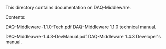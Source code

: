 This directory contains documentation on DAQ-Middleware.

Contents:

DAQ-Middleware-1.1.0-Tech.pdf
    DAQ-Middleware 1.1.0 technical manual.

DAQ-Middleawre-1.4.3-DevManual.pdf
    DAQ-Middleware 1.4.3 Developer's manual.
